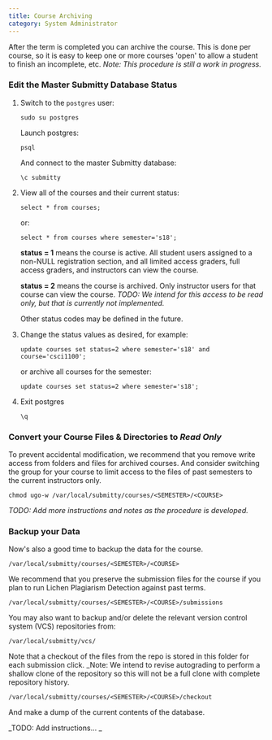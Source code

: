 ```yaml
---
title: Course Archiving
category: System Administrator
---
```


After the term is completed you can archive the course.  This is done
per course, so it is easy to keep one or more courses 'open' to
allow a student to finish an incomplete, etc.  _Note: This procedure is
still a work in progress._

### Edit the Master Submitty Database Status

1. Switch to the `postgres` user:

    ```
    sudo su postgres
    ```

    Launch postgres:
 
    ```
    psql
    ```

    And connect to the master Submitty database:

    ```
    \c submitty
    ```


2. View all of the courses and their current status:

   ```
   select * from courses;
   ```

   or:

   ```
   select * from courses where semester='s18';
   ```

   **status = 1** means the course is active.  All student users
   assigned to a non-NULL registration section, and all limited access
   graders, full access graders, and instructors can view the course.

   **status = 2** means the course is archived.  Only instructor users for
   that course can view the course.  _TODO: We intend for this access
   to be read only, but that is currently not implemented._

   Other status codes may be defined in the future.  


3. Change the status values as desired, for example:

   ```
   update courses set status=2 where semester='s18' and course='csci1100';
   ```

   or archive all courses for the semester:

   ```
   update courses set status=2 where semester='s18';
   ```


4. Exit postgres

   ```
   \q
   ```


### Convert your Course Files & Directories to _Read Only_

To prevent accidental modification, we recommend that you remove write
access from folders and files for archived courses.  And consider
switching the group for your course to limit access to the files of
past semesters to the current instructors only.

```
chmod ugo-w /var/local/submitty/courses/<SEMESTER>/<COURSE>
```

_TODO: Add more instructions and notes as the procedure is developed._


### Backup your Data

Now's also a good time to backup the data for the course.

```
/var/local/submitty/courses/<SEMESTER>/<COURSE>
```

We recommend that you preserve the submission files for the course if
you plan to run Lichen Plagiarism Detection against past terms.

```
/var/local/submitty/courses/<SEMESTER>/<COURSE>/submissions
```


You may also want to backup and/or delete the relevant version control system (VCS)
repositories from:

```
/var/local/submitty/vcs/
```

Note that a checkout of the files from the repo is stored in this
folder for each submission click.  _Note: We intend to revise
autograding to perform a shallow clone of the repository so this will
not be a full clone with complete repository history.

```
/var/local/submitty/courses/<SEMESTER>/<COURSE>/checkout
```

And make a dump of the current contents of the database.  

_TODO: Add instructions... _

